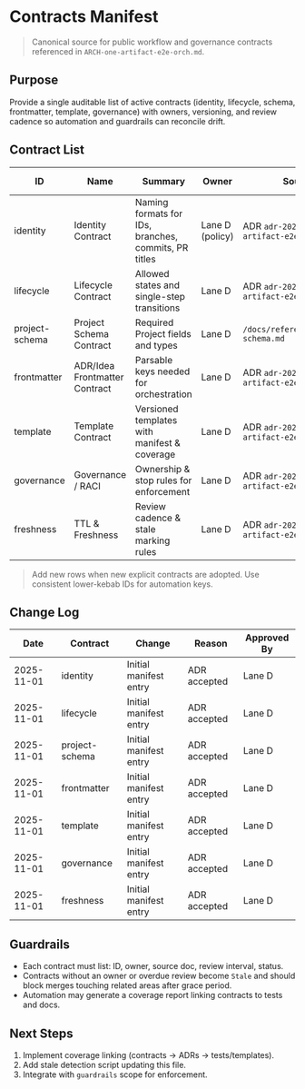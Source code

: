 # Contracts Manifest

> Canonical source for public workflow and governance contracts referenced in `ARCH-one-artifact-e2e-orch.md`.

## Purpose

Provide a single auditable list of active contracts (identity, lifecycle, schema, frontmatter, template, governance) with owners, versioning, and review cadence so automation and guardrails can reconcile drift.

## Contract List

| ID             | Name                          | Summary                                              | Owner           | Source                              | Review (days) | Status |
| -------------- | ----------------------------- | ---------------------------------------------------- | --------------- | ----------------------------------- | ------------- | ------ |
| identity       | Identity Contract             | Naming formats for IDs, branches, commits, PR titles | Lane D (policy) | ADR `adr-2025-11-one-artifact-e2e`  | 180           | Active |
| lifecycle      | Lifecycle Contract            | Allowed states and single-step transitions           | Lane D          | ADR `adr-2025-11-one-artifact-e2e`  | 180           | Active |
| project-schema | Project Schema Contract       | Required Project fields and types                    | Lane D          | `/docs/reference/project-schema.md` | 180           | Active |
| frontmatter    | ADR/Idea Frontmatter Contract | Parsable keys needed for orchestration               | Lane D          | ADR `adr-2025-11-one-artifact-e2e`  | 180           | Active |
| template       | Template Contract             | Versioned templates with manifest & coverage         | Lane D          | ADR `adr-2025-11-one-artifact-e2e`  | 90            | Active |
| governance     | Governance / RACI             | Ownership & stop rules for enforcement               | Lane D          | ADR `adr-2025-11-one-artifact-e2e`  | 90            | Active |
| freshness      | TTL & Freshness               | Review cadence & stale marking rules                 | Lane D          | ADR `adr-2025-11-one-artifact-e2e`  | 90            | Active |

> Add new rows when new explicit contracts are adopted. Use consistent lower-kebab IDs for automation keys.

## Change Log

| Date       | Contract       | Change                 | Reason       | Approved By |
| ---------- | -------------- | ---------------------- | ------------ | ----------- |
| 2025-11-01 | identity       | Initial manifest entry | ADR accepted | Lane D      |
| 2025-11-01 | lifecycle      | Initial manifest entry | ADR accepted | Lane D      |
| 2025-11-01 | project-schema | Initial manifest entry | ADR accepted | Lane D      |
| 2025-11-01 | frontmatter    | Initial manifest entry | ADR accepted | Lane D      |
| 2025-11-01 | template       | Initial manifest entry | ADR accepted | Lane D      |
| 2025-11-01 | governance     | Initial manifest entry | ADR accepted | Lane D      |
| 2025-11-01 | freshness      | Initial manifest entry | ADR accepted | Lane D      |

## Guardrails

- Each contract must list: ID, owner, source doc, review interval, status.
- Contracts without an owner or overdue review become `Stale` and should block merges touching related areas after grace period.
- Automation may generate a coverage report linking contracts to tests and docs.

## Next Steps

1. Implement coverage linking (contracts → ADRs → tests/templates).
2. Add stale detection script updating this file.
3. Integrate with `guardrails` scope for enforcement.
